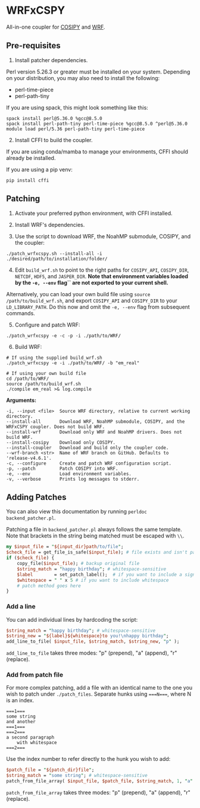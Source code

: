 # WRFxCSPY

All-in-one coupler for [COSIPY](https://cosipy.readthedocs.io) and [WRF](https://github.com/wrf-model/WRF).

## Pre-requisites

1. Install patcher dependencies.

Perl version 5.26.3 or greater must be installed on your system.
Depending on your distribution, you may also need to install the following:

* perl-time-piece
* perl-path-tiny

If you are using spack, this might look something like this:

```console
spack install perl@5.36.0 %gcc@8.5.0
spack install perl-path-tiny perl-time-piece %gcc@8.5.0 ^perl@5.36.0
module load perl/5.36 perl-path-tiny perl-time-piece
```

2. Install CFFI to build the coupler.

If you are using conda/mamba to manage your environments, CFFI should already be installed.

If you are using a pip venv:
```console
pip install cffi
```

## Patching

1. Activate your preferred python environment, with CFFI installed.

2. Install WRF's dependencies.

3. Use the script to download WRF, the NoahMP submodule, COSIPY, and the coupler:
```console
./patch_wrfxcspy.sh --install-all -i ./desired/path/to/installation/folder/
```

4. Edit ``build_wrf.sh`` to point to the right paths for ``COSIPY_API``, ``COSIPY_DIR``, ``NETCDF``, ``HDF5``, and ``JASPER_DIR``.
**Note that environment variables loaded by the ``-e, --env`` flag`` are not exported to your current shell.**

Alternatively, you can load your own build file using ``source /path/to/build_wrf.sh``, and export ``COSIPY_API`` and ``COSIPY_DIR`` to your ``LD_LIBRARY_PATH``.
Do this now and omit the ``-e, --env`` flag from subsequent commands.

5. Configure and patch WRF:
```console
./patch_wrfxcspy -e -c -p -i ./path/to/WRF/
```

6. Build WRF: 

```console
# If using the supplied build_wrf.sh
./patch_wrfxcspy -e -i ./path/to/WRF/ -b "em_real"

# If using your own build file
cd /path/to/WRF/
source /path/to/build_wrf.sh
./compile em_real >& log.compile
```

**Arguments:**

```properties
-i, --input <file>  Source WRF directory, relative to current working directory.
--install-all       Download WRF, NoahMP submodule, COSIPY, and the WRFxCSPY coupler. Does not build WRF.
--install-wrf       Download only WRF and NoahMP drivers. Does not build WRF.
--install-cosipy    Download only COSIPY.
--install-coupler   Download and build only the coupler code.
--wrf-branch <str>  Name of WRF branch on GitHub. Defaults to 'release-v4.6.1'.
-c, --configure     Create and patch WRF configuration script.
-p, --patch         Patch COSIPY into WRF.
-e, --env           Load environment variables.
-v, --verbose       Prints log messages to stderr.
```

## Adding Patches

You can also view this documentation by running ``perldoc backend_patcher.pl``.

Patching a file in ``backend_patcher.pl`` always follows the same template.
Note that brackets in the string being matched must be escaped with ``\\``.

```perl
my $input_file = "${input_dir}path/to/file";
$check_file = get_file_is_safe($input_file); # file exists and isn't patched
if ($check_file) {
    copy_file($input_file); # backup original file
    $string_match = "happy birthday"; # whitespace-sensitive
    $label        = set_patch_label();  # if you want to include a signature
    $whitespace = " " x 5 # if you want to include whitespace
    # patch method goes here
}
```

### Add a line

You can add individual lines by hardcoding the script:

```perl
$string_match = "happy birthday"; # whitespace-sensitive
$string_new = "${label}${whitespace}to you!\nhappy birthday";
add_line_to_file( $input_file, $string_match, $string_new, "p" );
```
``add_line_to_file`` takes three modes: "p" (prepend), "a" (append), "r" (replace).

### Add from patch file

For more complex patching, add a file with an identical name to the one you wish to patch under ``./patch_files``.
Separate hunks using ``===N===``, where N is an index.

```
===1===
some string
and another
===1===
===2===
a second paragraph
    with whitespace
===2===
```

Use the index number to refer directly to the hunk you wish to add:

```perl
$patch_file = "${patch_dir}file";
$string_match = "some string"; # whitespace-sensitive
patch_from_file_array( $input_file, $patch_file, $string_match, 1, "a" );
```

``patch_from_file_array`` takes three modes: "p" (prepend), "a" (append), "r" (replace).
